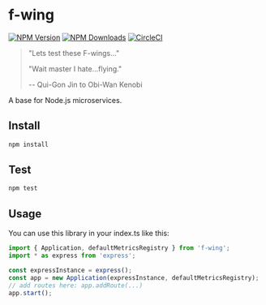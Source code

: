 # f-wing
[![NPM Version](https://img.shields.io/npm/v/f-wing.svg)](https://npmjs.org/package/f-wing)
[![NPM Downloads](https://img.shields.io/npm/dm/f-wing.svg)](https://npmjs.org/package/f-wing)
[![CircleCI](https://circleci.com/bb/dschruhl/f-wing.svg?style=svg)](https://circleci.com/bb/dschruhl/f-wing)

> "Lets test these F-wings..."
>
> "Wait master I hate...flying."
>
> -- Qui-Gon Jin to Obi-Wan Kenobi

A base for Node.js microservices.

## Install
```bash
npm install
```

## Test
```bash
npm test
``` 

## Usage
You can use this library in your index.ts like this:
```typescript
import { Application, defaultMetricsRegistry } from 'f-wing';
import * as express from 'express';

const expressInstance = express();
const app = new Application(expressInstance, defaultMetricsRegistry);
// add routes here: app.addRoute(...)
app.start();
```
